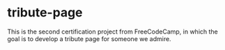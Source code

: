 # tribute-page
This is the second certification project from FreeCodeCamp, in which the goal is to develop a tribute page for someone we admire.
